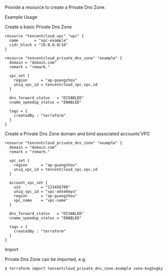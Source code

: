 Provide a resource to create a Private Dns Zone.

Example Usage

Create a basic Private Dns Zone

```hcl
resource "tencentcloud_vpc" "vpc" {
  name       = "vpc-example"
  cidr_block = "10.0.0.0/16"
}

resource "tencentcloud_private_dns_zone" "example" {
  domain = "domain.com"
  remark = "remark."

  vpc_set {
    region      = "ap-guangzhou"
    uniq_vpc_id = tencentcloud_vpc.vpc.id
  }

  dns_forward_status   = "DISABLED"
  cname_speedup_status = "ENABLED"

  tags = {
    createdBy : "terraform"
  }
}
```

Create a Private Dns Zone domain and bind associated accounts'VPC

```hcl
resource "tencentcloud_private_dns_zone" "example" {
  domain = "domain.com"
  remark = "remark."

  vpc_set {
    region      = "ap-guangzhou"
    uniq_vpc_id = tencentcloud_vpc.vpc.id
  }

  account_vpc_set {
    uin         = "123456789"
    uniq_vpc_id = "vpc-adsebmya"
    region      = "ap-guangzhou"
    vpc_name    = "vpc-name"
  }

  dns_forward_status   = "DISABLED"
  cname_speedup_status = "ENABLED"

  tags = {
    createdBy : "terraform"
  }
}
```

Import

Private Dns Zone can be imported, e.g.

```
$ terraform import tencentcloud_private_dns_zone.example zone-6xg5xgky
```